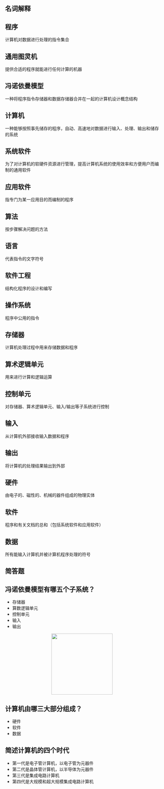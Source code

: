 ## 名词解释

程序
---
计算机对数据进行处理的指令集合
<!--ID: 1708421021985-->



通用图灵机
---
提供合适的程序就能进行任何计算的机器
<!--ID: 1708421021990-->



冯诺依曼模型
---
一种将程序指令存储器和数据存储器合并在一起的计算机设计概念结构
<!--ID: 1708421021994-->



计算机
---
一种能够按照事先储存的程序，自动、高速地对数据进行输入、处理、输出和储存的系统
<!--ID: 1708421021998-->



系统软件
---
为了对计算机的软硬件资源进行管理，提高计算机系统的使用效率和方便用户而编制的通用软件
<!--ID: 1708421022002-->



应用软件
---
指专门为某一应用目的而编制的程序
<!--ID: 1708421022007-->



算法
---
按步骤解决问题的方法
<!--ID: 1708421022012-->



语言
---
代表指令的文字符号
<!--ID: 1708421022016-->



软件工程
---
结构化程序的设计和编写
<!--ID: 1708421022021-->



操作系统
---
程序中公用的指令
<!--ID: 1708421022026-->



存储器
---
计算机处理过程中用来存储数据和程序
<!--ID: 1708421022031-->



算术逻辑单元
---
用来进行计算和逻辑运算
<!--ID: 1708421022035-->



控制单元
---
对存储器、算术逻辑单元、输入/输出等子系统进行控制
<!--ID: 1708421022041-->



输入
---
从计算机外部接收输入数据和程序
<!--ID: 1708421022046-->



输出
---
将计算机的处理结果输出到外部
<!--ID: 1708421022052-->



硬件
---
由电子的、磁性的、机械的器件组成的物理实体
<!--ID: 1708421022057-->



软件
---
程序和有关文档的总和（包括系统软件和应用软件）
<!--ID: 1708421022062-->



数据
---
所有能输入计算机并被计算机程序处理的符号
<!--ID: 1708421022066-->


## 简答题


冯诺依曼模型有哪五个子系统？
---
- 存储器
- 算数逻辑单元
- 控制单元
- 输入
- 输出
<center><img src="https://djm-1317856319.cos.ap-shanghai.myqcloud.com/djm-1317856319/wps1.jpg" height=200 /></center>
<!--ID: 1708421022070-->



计算机由哪三大部分组成？
---
- 硬件
- 软件
- 数据
<!--ID: 1708421022075-->



简述计算机的四个时代
---
- 第一代是电子管计算机，以电子管为元器件
- 第二代是晶体管计算机，以半导体为元器件
- 第三代是集成电路计算机
- 第四代是大规模和超大规模集成电路计算机
<!--ID: 1708421022079-->


  

